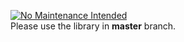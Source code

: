 [![No Maintenance Intended](http://unmaintained.tech/badge.svg)](http://unmaintained.tech/)
<br>
Please use the library in <b>master</b> branch.
